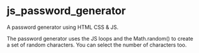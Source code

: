 # js_password_generator
A password generator using HTML CSS &amp; JS.

The password generator uses the JS loops and the Math.random() to create a set of random characters.
You can select the number of characters too.
